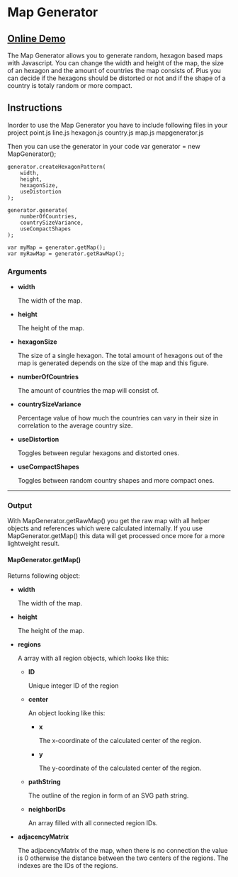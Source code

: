 Map Generator
====

## [Online Demo](#)
The Map Generator allows you to generate random, hexagon based maps with Javascript. You can change the width and height of the map, the size of an hexagon and the amount of countries the map consists of. Plus you can decide if the hexagons should be distorted or not and if the shape of a country is totaly random or more compact.

## Instructions
Inorder to use the Map Generator you have to include following files in your project
    point.js
    line.js
    hexagon.js
    country.js
    map.js
    mapgenerator.js

Then you can use the generator in your code
    var generator = new MapGenerator();
            
    generator.createHexagonPattern(
        width, 
        height, 
        hexagonSize, 
        useDistortion
    );
                
    generator.generate(
        numberOfCountries, 
        countrySizeVariance, 
        useCompactShapes
    );
            
    var myMap = generator.getMap();
    var myRawMap = generator.getRawMap();
    
### Arguments
* **width**

    The width of the map.

* **height**

    The height of the map.

* **hexagonSize**

    The size of a single hexagon. The total amount of hexagons out of the map is generated depends on the size of the map and this figure.

* **numberOfCountries**

    The amount of countries the map will consist of.

* **countrySizeVariance**

    Percentage value of how much the countries can vary in their size in correlation to the average country size.

* **useDistortion**

    Toggles between regular hexagons and distorted ones.

* **useCompactShapes**

    Toggles between random country shapes and more compact ones.

---
### Output
With MapGenerator.getRawMap() you get the raw map with all helper objects and references which were calculated internally. If you use MapGenerator.getMap() this data will get processed once more for a more lightweight result.

#### MapGenerator.getMap()
Returns following object:

* **width**

    The width of the map.

* **height**

    The height of the map.

* **regions**

    A array with all region objects, which looks like this:
    * **ID**
    
        Unique integer ID of the region
    * **center**
    
        An object looking like this: 
        * **x**
        
            The x-coordinate of the calculated center of the region.
        * **y**
        
            The y-coordinate of the calculated center of the region.
    * **pathString**
    
        The outline of the region in form of an SVG path string.
        
    * **neighborIDs**
    
        An array filled with all connected region IDs.
    
* **adjacencyMatrix**
    
    The adjacencyMatrix of the map, when there is no connection the value is 0 otherwise the distance between the two centers of the regions. The indexes are the IDs of the regions.